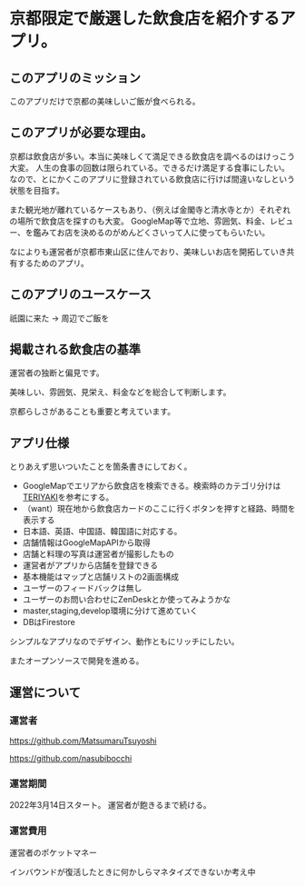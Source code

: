 # 京都限定で厳選した飲食店を紹介するアプリ。
## このアプリのミッション
このアプリだけで京都の美味しいご飯が食べられる。

## このアプリが必要な理由。

京都は飲食店が多い。本当に美味しくて満足できる飲食店を調べるのはけっこう大変。 人生の食事の回数は限られている。できるだけ満足する食事にしたい。
なので、とにかくこのアプリに登録されている飲食店に行けば間違いなしという状態を目指す。

また観光地が離れているケースもあり、（例えば金閣寺と清水寺とか）それぞれの場所で飲食店を探すのも大変。
GoogleMap等で立地、雰囲気、料金、レビュー、を鑑みてお店を決めるのがめんどくさいって人に使ってもらいたい。

なによりも運営者が京都市東山区に住んでおり、美味しいお店を開拓していき共有するためのアプリ。

## このアプリのユースケース
祇園に来た -> 周辺でご飯を


## 掲載される飲食店の基準

運営者の独断と偏見です。 

美味しい、雰囲気、見栄え、料金などを総合して判断します。 

京都らしさがあることも重要と考えています。

## アプリ仕様

とりあえず思いついたことを箇条書きにしておく。

- GoogleMapでエリアから飲食店を検索できる。検索時のカテゴリ分けは[TERIYAKI](https://teriyaki.me)を参考にする。
- （want）現在地から飲食店カードのここに行くボタンを押すと経路、時間を表示する
- 日本語、英語、中国語、韓国語に対応する。
- 店舗情報はGoogleMapAPIから取得
- 店舗と料理の写真は運営者が撮影したもの
- 運営者がアプリから店舗を登録できる
- 基本機能はマップと店舗リストの2画面構成
- ユーザーのフィードバックは無し
- ユーザーのお問い合わせにZenDeskとか使ってみようかな
- master,staging,develop環境に分けて進めていく
- DBはFirestore

シンプルなアプリなのでデザイン、動作ともにリッチにしたい。 

またオープンソースで開発を進める。

## 運営について

### 運営者

https://github.com/MatsumaruTsuyoshi

https://github.com/nasubibocchi

### 運営期間

2022年3月14日スタート。 運営者が飽きるまで続ける。

### 運営費用

運営者のポケットマネー 

インバウンドが復活したときに何かしらマネタイズできないか考え中
